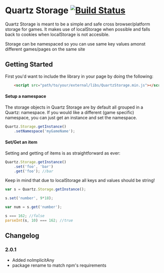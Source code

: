 Quartz Storage [![Build Status](https://travis-ci.org/gembly/quartz-storage.svg?branch=master)](https://travis-ci.org/gembly/quartz-storage)
==============

Quartz Storage is meant to be a simple and safe cross browser/platform storage for games.
It makes use of localStorage when possible and falls back to cookies when localStorage is not accesible.

Storage can be namespaced so you can use same key values amonst different games/pages on the same site

Getting Started
---------------

First you'd want to include the library in your page by doing the following:

```html
    <script src="path/to/your/external/libs/QuartzStorage.min.js"></script>
```

#### Setup a namespace

The storage objects in Quartz Storage are by default all grouped in a Quartz: namespace.
If you would like a different (game specific) namespace, you can just get an instance and set the namespace.

```javascript
Quartz.Storage.getInstance()
    .setNamespace('myGameName');
```

#### Set/Get an item

Setting and getting of items is as straightforward as ever:

```javascript
Quartz.Storage.getInstance()
    .set('foo', 'bar')
    .get('foo'); //bar
```

Keep in mind that due to localStorage all keys and values should be string!

```javascript
var s = Quartz.Storage.getInstance();

s.set('number', 9*18);

var num = s.get('number');

s === 162; //false
parseInt(s, 10) === 162; //true
```

Changelog
---------

### 2.0.1
 - Added noImplicitAny
 - package rename to match npm's requirements
